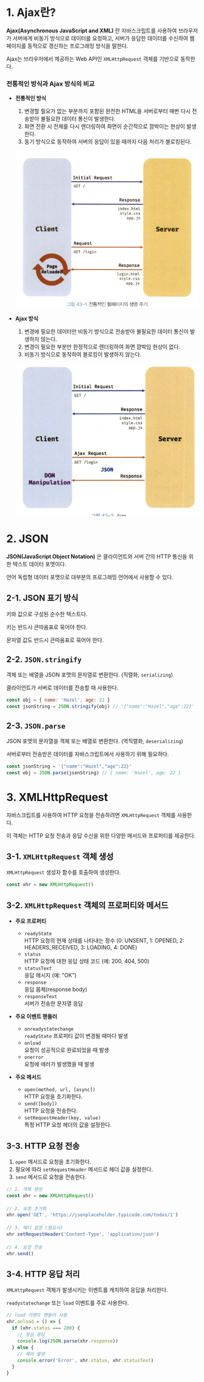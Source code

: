 # 1. Ajax란?

**Ajax(Asynchronous JavaScript and XML)** 란 자바스크립트를 사용하여 브라우저가 서버에게 비동기 방식으로 데이터를 요청하고, 서버가 응답한 데이터를 수신하여 웹페이지를 동적으로 갱신하는 프로그래밍 방식을 말한다.

Ajax는 브라우저에서 제공하는 Web API인 `XMLHttpRequest` 객체를 기반으로 동작한다.

### 전통적인 방식과 Ajax 방식의 비교

- **전통적인 방식**

  1.  변경할 필요가 없는 부분까지 포함된 완전한 HTML을 서버로부터 매번 다시 전송받아 불필요한 데이터 통신이 발생한다.
  2.  화면 전환 시 전체를 다시 렌더링하여 화면이 순간적으로 깜박이는 현상이 발생한다.
  3.  동기 방식으로 동작하여 서버의 응답이 있을 때까지 다음 처리가 블로킹된다.

  ![전통적인 방식](image.png)

- **Ajax 방식**

  1.  변경에 필요한 데이터만 비동기 방식으로 전송받아 불필요한 데이터 통신이 발생하지 않는다.
  2.  변경이 필요한 부분만 한정적으로 렌더링하여 화면 깜박임 현상이 없다.
  3.  비동기 방식으로 동작하여 블로킹이 발생하지 않는다.

  ![Ajax 방식](image-1.png)

# 2. JSON

**JSON(JavaScript Object Notation)** 은 클라이언트와 서버 간의 HTTP 통신을 위한 텍스트 데이터 포맷이다.

언어 독립형 데이터 포맷으로 대부분의 프로그래밍 언어에서 사용할 수 있다.

## 2-1. JSON 표기 방식

키와 값으로 구성된 순수한 텍스트다.

키는 반드시 큰따옴표로 묶어야 한다.

문자열 값도 반드시 큰따옴표로 묶어야 한다.

## 2-2. `JSON.stringify`

객체 또는 배열을 JSON 포맷의 문자열로 변환한다. (직렬화, `serializing`)

클라이언트가 서버로 데이터를 전송할 때 사용한다.

```javascript
const obj = { name: 'Hazel', age: 22 }
const jsonString = JSON.stringify(obj) // '{"name":"Hazel","age":22}'
```

## 2-3. `JSON.parse`

JSON 포맷의 문자열을 객체 또는 배열로 변환한다. (역직렬화, `deserializing`)

서버로부터 전송받은 데이터를 자바스크립트에서 사용하기 위해 필요하다.

```javascript
const jsonString = '{"name":"Hazel","age":22}'
const obj = JSON.parse(jsonString) // { name: 'Hazel', age: 22 }
```

# 3. XMLHttpRequest

자바스크립트를 사용하여 HTTP 요청을 전송하려면 `XMLHttpRequest` 객체를 사용한다.

이 객체는 HTTP 요청 전송과 응답 수신을 위한 다양한 메서드와 프로퍼티를 제공한다.

## 3-1. `XMLHttpRequest` 객체 생성

`XMLHttpRequest` 생성자 함수를 호출하여 생성한다.

```javascript
const xhr = new XMLHttpRequest()
```

## 3-2. `XMLHttpRequest` 객체의 프로퍼티와 메서드

- **주요 프로퍼티**

  - `readyState` <br />
    HTTP 요청의 현재 상태를 나타내는 정수 (0: UNSENT, 1: OPENED, 2: HEADERS_RECEIVED, 3: LOADING, 4: DONE)
  - `status` <br />
    HTTP 요청에 대한 응답 상태 코드 (예: 200, 404, 500)
  - `statusText` <br />
    응답 메시지 (예: "OK")
  - `response` <br />
    응답 몸체(response body)
  - `responseText` <br />
    서버가 전송한 문자열 응답

- **주요 이벤트 핸들러**

  - `onreadystatechange` <br />
    `readyState` 프로퍼티 값이 변경될 때마다 발생
  - `onload` <br />
    요청이 성공적으로 완료되었을 때 발생
  - `onerror` <br />
    요청에 에러가 발생했을 때 발생

- **주요 메서드**
  - `open(method, url, [async])` <br />
    HTTP 요청을 초기화한다.
  - `send([body])` <br />
    HTTP 요청을 전송한다.
  - `setRequestHeader(key, value)` <br />
    특정 HTTP 요청 헤더의 값을 설정한다.

## 3-3. HTTP 요청 전송

1.  `open` 메서드로 요청을 초기화한다.
2.  필요에 따라 `setRequestHeader` 메서드로 헤더 값을 설정한다.
3.  `send` 메서드로 요청을 전송한다.

```javascript
// 1. 객체 생성
const xhr = new XMLHttpRequest()

// 2. 요청 초기화
xhr.open('GET', 'https://jsonplaceholder.typicode.com/todos/1')

// 3. 헤더 설정 (필요시)
xhr.setRequestHeader('Content-Type', 'application/json')

// 4. 요청 전송
xhr.send()
```

## 3-4. HTTP 응답 처리

`XMLHttpRequest` 객체가 발생시키는 이벤트를 캐치하여 응답을 처리한다.

`readystatechange` 또는 `load` 이벤트를 주로 사용한다.

```javascript
// load 이벤트 핸들러 사용
xhr.onload = () => {
  if (xhr.status === 200) {
    // 정상 응답
    console.log(JSON.parse(xhr.response))
  } else {
    // 에러 발생
    console.error('Error', xhr.status, xhr.statusText)
  }
}
```
